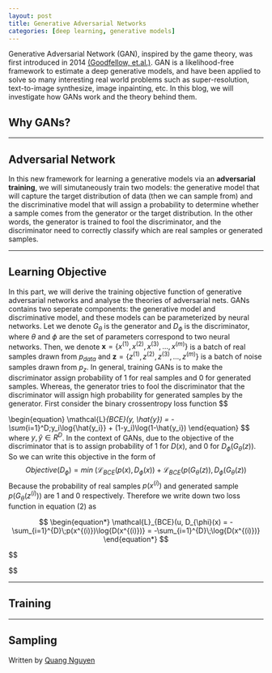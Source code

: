 ```yaml
---
layout: post
title: Generative Adversarial Networks
categories: [deep learning, generative models]
---
```

Generative Adversarial Network (GAN), inspired by the game theory, was first introduced in 2014 [(Goodfellow, et.al.)](https://papers.nips.cc/paper/2014/hash/5ca3e9b122f61f8f06494c97b1afccf3-Abstract.html). GAN is a likelihood-free framework to estimate a deep generative models, and have been applied to solve so many interesting real world problems such as super-resolution, text-to-image synthesize, image inpainting, etc. In this blog, we will investigate how GANs work and the theory behind them.

## **Why GANs?**
<hr>

## **Adversarial Network**
In this new framework for learning a generative models via an **adversarial** **training**, we will simutaneously train two models: the generative model that will capture the target distribution of data (then we can sample from) and the discriminative model that will assign a probability to determine whether a sample comes from the generator or the target distribution. In the other words, the generator is trained to fool the discriminator, and the discriminator need to correctly classify which are real samples or generated samples.

<hr>

## **Learning Objective**

In this part, we will derive the training objective function of generative adversarial networks and analyse the theories of adversarial nets. GANs contains two seperate components: the generative model and discriminative model, and these models can be parameterized by neural networks. Let we denote $G_{\theta}$ is the generator and $D_{\phi}$ is the discriminator, where $\theta$ and $\phi$ are the set of parameters correspond to two neural networks. Then, we denote $\mathbf{x} = \{x^{(1)}, x^{(2)}, x^{(3)},..., x^{(m)} \}$ is a batch of real samples drawn from $p_{data}$ and $\mathbf{z} = \{z^{(1)}, z^{(2)}, z^{(3)},..., z^{(m)} \}$ is a batch of noise samples drawn from $p_z$. In general, training GANs is to make the discriminator assign probability of 1 for real samples and 0 for generated samples. Whereas, the generator tries to fool the discriminator that the discriminator will assign high probability for generated samples by the generator. First consider the binary crossentropy loss function
$$

\begin{equation}
    \mathcal{L}_{BCE}(y, \hat{y}) = -\sum_{i=1}^D\;y_i\log{\hat{y_i}} + (1-y_i)\log(1-\hat{y_i})
\end{equation}
$$
where $y, \hat{y} \in R^D$. In the context of GANs, due to the objective of the discriminator that is to assign probability of 1 for $D(x)$, and 0 for  $D_{\phi}(G_{\theta}(z))$. So we can write this objective in the form of 
$$
\begin{equation}
    Objective(D_{\phi}) = min\; (\mathcal{L}_{BCE}(p(x), D_{\phi}(x)) +\mathcal{L}_{BCE}(p(G_{\theta}(z)), D_{\phi}(G_{\theta}(z))
\end{equation}
$$
Because the probability of real samples $p(x^{(i)})$ and generated sample $p(G_{\theta}(z^{(i)}))$  are  1 and 0 respectively. Therefore we write down two loss function in equation (2) as

$$
\begin{equation*}
    \mathcal{L}_{BCE}(u, D_{\phi}(x) = -\sum_{i=1}^{D}\;p(x^{(i)})\log{D(x^{(i)})} = -\sum_{i=1}^{D}\;\log{D(x^{(i)})}
\end{equation*}
$$

$$

$$

<hr>

## **Training** 

<hr>

## **Sampling**

Written by [Quang Nguyen](https://quang-ngh.github.io)